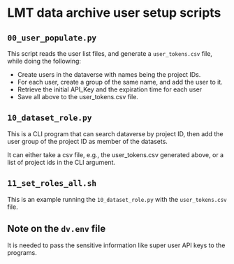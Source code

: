 # LMT data archive user setup scripts

## `00_user_populate.py`

This script reads the user list files, and generate a `user_tokens.csv` file, while doing the following:

* Create users in the dataverse with names being the project IDs.
* For each user, create a group of the same name, and add the user to it.
* Retrieve the initial API_Key and the expiration time for each user
* Save all above to the user_tokens.csv file.

## `10_dataset_role.py`

This is a CLI program that can search dataverse by project ID, then add the user group
of the project ID as member of the datasets.

It can either take a csv file, e.g., the user_tokens.csv generated above, or a list
of project ids in the CLI argument.

## `11_set_roles_all.sh`

This is an example running the `10_dataset_role.py` with the `user_tokens.csv` file.


## Note on the `dv.env` file

It is needed to pass the sensitive information like super user API keys to the programs.

